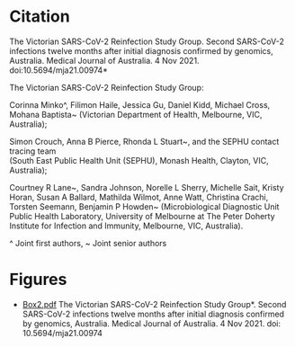 # Citation


The Victorian SARS-CoV-2 Reinfection  Study Group.
Second SARS-CoV-2 infections twelve months after initial diagnosis confirmed by genomics, Australia. 
Medical Journal of Australia. 
4 Nov 2021. 
doi:10.5694/mja21.00974*

The Victorian SARS-CoV-2 Reinfection Study Group:
 
Corinna Minko^, Filimon Haile, Jessica Gu, Daniel Kidd, 
Michael Cross, Mohana Baptista~ 
(Victorian Department of Health, Melbourne, VIC, Australia); 

Simon Crouch, Anna B Pierce, 
Rhonda L Stuart~, 
and the SEPHU contact tracing team  
(South East Public Health Unit (SEPHU), Monash Health, Clayton, VIC, Australia); 

Courtney R Lane~, Sandra Johnson, 
Norelle L Sherry, Michelle Sait, 
Kristy Horan, Susan A Ballard, 
Mathilda Wilmot, Anne Watt, 
Christina Crachi, Torsten Seemann, 
Benjamin P Howden~ 
(Microbiological Diagnostic Unit Public Health Laboratory, University of Melbourne at The Peter Doherty Institute for Infection and Immunity, Melbourne, VIC, Australia).

^ Joint first authors, 
~ Joint senior authors

# Figures

* [Box2.pdf](Box2_HighResolution.pdf)
The Victorian SARS-CoV-2 Reinfection Study Group*. Second SARS-CoV-2 infections twelve months after initial diagnosis confirmed by genomics, Australia. Medical Journal of Australia. 4 Nov 2021. doi: 10.5694/mja21.00974

